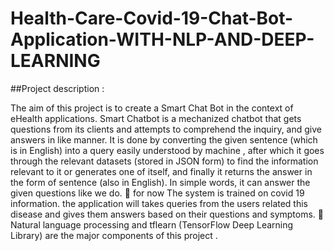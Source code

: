 # Health-Care-Covid-19-Chat-Bot-Application-WITH-NLP-AND-DEEP-LEARNING
##Project description :

The aim of this project is to create a Smart Chat Bot in the context of eHealth applications. Smart
Chatbot is a mechanized chatbot that gets questions from its clients and attempts to comprehend
the inquiry, and give answers in like manner. It is done by converting the given sentence (which is
in English) into a query easily understood by machine , after which it goes through the relevant
datasets (stored in JSON form) to find the information relevant to it or generates one of itself, and
finally it returns the answer in the form of sentence (also in English). In simple words, it can answer
the given questions like we do.

for now The system is trained on covid 19 information. the application will takes queries from the
users related this disease and gives them answers based on their questions and symptoms.

Natural language processing and tflearn (TensorFlow Deep Learning Library) are the major
components of this project .
